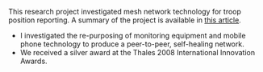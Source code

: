 This research project investigated mesh network technology for troop position reporting. A summary of the project is available in [this article](https://www.thalesgroup.com/en/miltrak-alert-and-tracking-system).

- I investigated the re-purposing of monitoring equipment and mobile phone technology to produce a peer-to-peer, self-healing network.
- We received a silver award at the Thales 2008 International Innovation Awards.